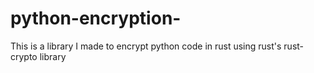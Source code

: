 # python-encryption-
This is a library I made to encrypt python code in rust using rust's rust-crypto library 

